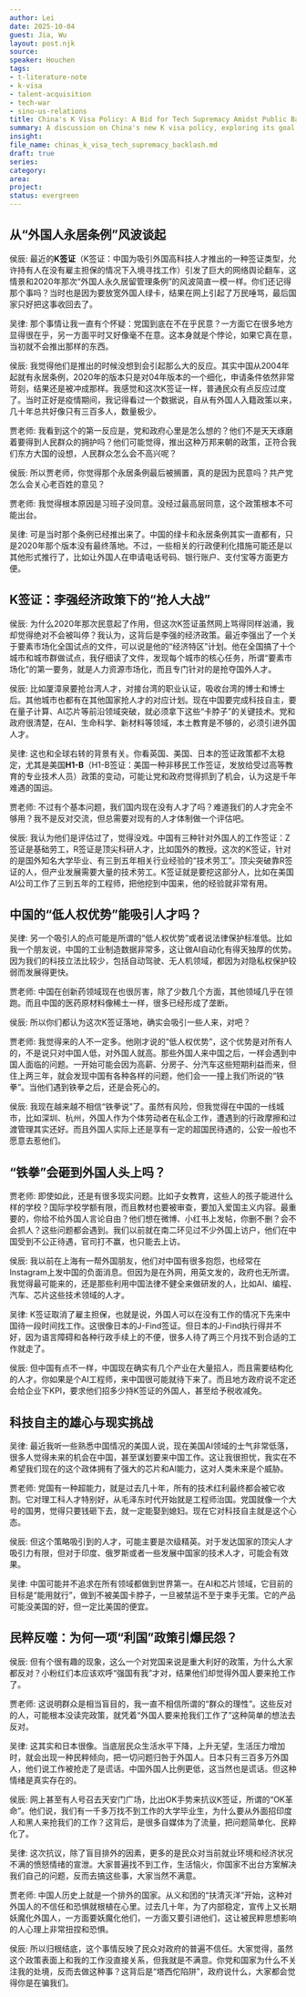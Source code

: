 ```yaml
---
author: Lei
date: 2025-10-04
guest: Jia, Wu
layout: post.njk
source: 
speaker: Houchen
tags:
- t-literature-note
- k-visa
- talent-acquisition
- tech-war
- sino-us-relations
title: China's K Visa Policy: A Bid for Tech Supremacy Amidst Public Backlash
summary: A discussion on China's new K visa policy, exploring its goal of attracting foreign tech talent to overcome technological bottlenecks, the intense public and nationalist backlash it has triggered, and its potential effectiveness in the ongoing US-China tech war.
insight:
file_name: chinas_k_visa_tech_supremacy_backlash.md
draft: true
series:
category:
area:
project:
status: evergreen
---
```


## 从“外国人永居条例”风波谈起

侯辰: 最近的**K签证**（K签证：中国为吸引外国高科技人才推出的一种签证类型，允许持有人在没有雇主担保的情况下入境寻找工作）引发了巨大的网络舆论翻车，这情景和2020年那次“外国人永久居留管理条例”的风波简直一模一样。你们还记得那个事吗？当时也是因为要放宽外国人绿卡，结果在网上引起了万民唾骂，最后国家只好把这事收回去了。

吴律: 那个事情让我一直有个怀疑：党国到底在不在乎民意？一方面它在很多地方显得很在乎，另一方面平时又好像毫不在意。这本身就是个悖论，如果它真在意，当初就不会推出那样的东西。

侯辰: 我觉得他们是推出的时候没想到会引起那么大的反应。其实中国从2004年起就有永居条例，2020年的版本只是对04年版本的一个细化，申请条件依然非常苛刻，结果还是被冲成那样。我感觉和这次K签证一样，普通民众有点反应过度了。当时正好是疫情期间，我记得看过一个数据说，自从有外国人入籍政策以来，几十年总共好像只有三百多人，数量极少。

贾老师: 我看到这个的第一反应是，党和政府心里是怎么想的？他们不是天天琢磨着要得到人民群众的拥护吗？他们可能觉得，推出这种万邦来朝的政策，正符合我们东方大国的设想，人民群众怎么会不高兴呢？

侯辰: 所以贾老师，你觉得那个永居条例最后被搁置，真的是因为民意吗？共产党怎么会关心老百姓的意见？

贾老师: 我觉得根本原因是习班子没同意。没经过最高层同意，这个政策根本不可能出台。

吴律: 可是当时那个条例已经推出来了。中国的绿卡和永居条例其实一直都有，只是2020年那个版本没有最终落地。不过，一些相关的行政便利化措施可能还是以其他形式推行了，比如让外国人在申请电话号码、银行账户、支付宝等方面更方便。

## K签证：李强经济政策下的“抢人大战”

侯辰: 为什么2020年那次民意起了作用，但这次K签证虽然网上骂得同样汹涌，我却觉得绝对不会被叫停？我认为，这背后是李强的经济政策。最近李强出了一个关于要素市场化全国试点的文件，可以说是他的“经济特区”计划。他在全国搞了十个城市和城市群做试点，我仔细读了文件，发现每个城市的核心任务，所谓“要素市场化”的第一要务，就是人力资源市场化，而且专门针对的是抢夺国外人才。

侯辰: 比如厦漳泉要抢台湾人才，对接台湾的职业认证，吸收台湾的博士和博士后。其他城市也都有在其他国家抢人才的对应计划。现在中国要完成科技自主，要在量子计算、AI芯片等前沿领域突破，就必须拿下这些“卡脖子”的关键技术。党和政府很清楚，在AI、生命科学、新材料等领域，本土教育是不够的，必须引进外国人才。

吴律: 这也和全球右转的背景有关。你看英国、美国、日本的签证政策都不太稳定，尤其是美国**H1-B**（H1-B签证：美国一种非移民工作签证，发放给受过高等教育的专业技术人员）政策的变动，可能让党和政府觉得抓到了机会，认为这是千年难遇的国运。

贾老师: 不过有个基本问题，我们国内现在没有人才了吗？难道我们的人才完全不够用？我不是反对交流，但总需要对现有的人才体制做一个评估吧。

侯辰: 我认为他们是评估过了，觉得没戏。中国有三种针对外国人的工作签证：Z签证是基础劳工，R签证是顶尖科研人才，比如国外的教授。这次的K签证，针对的是国外知名大学毕业、有三到五年相关行业经验的“技术劳工”。顶尖突破靠R签证的人，但产业发展需要大量的技术劳工。K签证就是要挖这部分人，比如在美国AI公司工作了三到五年的工程师，把他挖到中国来，他的经验就非常有用。

## 中国的“低人权优势”能吸引人才吗？

吴律: 另一个吸引人的点可能是所谓的“低人权优势”或者说法律保护标准低。比如我一个朋友说，中国的工业制造数据非常多，这让做AI自动化有得天独厚的优势。因为我们的科技立法比较少，包括自动驾驶、无人机领域，都因为对隐私权保护较弱而发展得更快。

贾老师: 中国在创新药领域现在也很厉害，除了少数几个方面，其他领域几乎在领跑。而且中国的医药原材料像稀土一样，很多已经形成了垄断。

侯辰: 所以你们都认为这次K签证落地，确实会吸引一些人来，对吧？

贾老师: 我觉得来的人不一定多。他刚才说的“低人权优势”，这个优势是对所有人的，不是说只对中国人低，对外国人就高。那些外国人来中国之后，一样会遇到中国人面临的问题。一开始可能会因为高薪、分房子、分汽车这些短期利益而来，但住上两三年，就会发现中国有各种各样的问题，他们会一一撞上我们所说的“铁拳”。当他们遇到铁拳之后，还是会死心的。

侯辰: 我现在越来越不相信“铁拳说”了。虽然有风险，但我觉得在中国的一线城市，比如深圳、杭州，外国人作为个体劳动者在私企工作，遭遇到的行政摩擦和过渡管理其实还好。而且外国人实际上还是享有一定的超国民待遇的，公安一般也不愿意去惹他们。

## “铁拳”会砸到外国人头上吗？

贾老师: 即使如此，还是有很多现实问题。比如子女教育，这些人的孩子能进什么样的学校？国际学校学额有限，而且教材也要被审查，要加入爱国主义内容。最重要的，你给不给外国人言论自由？他们想在微博、小红书上发帖，你删不删？会不会抓人？这些问题都会遇到。我们以前就在南二环见过不少外国上访户，他们在中国受到不公正待遇，官司打不赢，也只能去上访。

侯辰: 我以前在上海有一帮外国朋友，他们对中国有很多抱怨，也经常在Instagram上发中国的负面消息。但因为是在外网，用英文发的，政府也无所谓。我觉得最可能来的，还是那些利用中国法律不健全来做研发的人，比如AI、编程、汽车、芯片这些技术领域的人才。

吴律: K签证取消了雇主担保，也就是说，外国人可以在没有工作的情况下先来中国待一段时间找工作。这很像日本的J-Find签证。但日本的J-Find执行得并不好，因为语言障碍和各种行政手续上的不便，很多人待了两三个月找不到合适的工作就走了。

侯辰: 但中国有点不一样，中国现在确实有几个产业在大量招人，而且需要结构化的人才。你如果是个AI工程师，来中国很可能就待下来了。而且地方政府说不定还会给企业下KPI，要求他们招多少持K签证的外国人，甚至给予税收减免。

## 科技自主的雄心与现实挑战

吴律: 最近我听一些熟悉中国情况的美国人说，现在美国AI领域的士气非常低落，很多人觉得未来的机会在中国，甚至谋划要来中国工作。这让我很担忧，我实在不希望我们现在的这个政体拥有了强大的芯片和AI能力，这对人类未来是个威胁。

贾老师: 党国有一种超能力，就是过去几十年，所有的技术红利最终都会被它收割。它对理工科人才特别好，从毛泽东时代开始就是工程师治国。党国就像一个大号的国男，觉得只要钱砸下去，就一定能娶到媳妇。现在它对科技自主就是这个心态。

侯辰: 但这个策略吸引到的人才，可能主要是次级精英。对于发达国家的顶尖人才吸引力有限，但对于印度、俄罗斯或者一些发展中国家的技术人才，可能会有效果。

吴律: 中国可能并不追求在所有领域都做到世界第一。在AI和芯片领域，它目前的目标是“能用就行”，做到不被美国卡脖子，一旦被禁运不至于束手无策。它的产品可能没美国的好，但一定比美国的便宜。

## 民粹反噬：为何一项“利国”政策引爆民怨？

侯辰: 但有个很有趣的现象，这么一个对党国来说是重大利好的政策，为什么大家都反对？小粉红们本应该欢呼“强国有我”才对，结果他们却觉得外国人要来抢工作了。

贾老师: 这说明群众是相当盲目的，我一直不相信所谓的“群众的理性”。这些反对的人，可能根本没读完政策，就凭着“外国人要来抢我们工作了”这种简单的想法去反对。

吴律: 这其实和日本很像。当底层民众生活水平下降，上升无望，生活压力增加时，就会出现一种民粹倾向，把一切问题归咎于外国人。日本只有三百多万外国人，他们说工作被抢走了是谎话。中国外国人比例更低，这当然也是谎话。但这种情绪是真实存在的。

侯辰: 网上甚至有人号召去天安门广场，比出OK手势来抗议K签证，所谓的“OK革命”。他们说，我们有一千多万找不到工作的大学毕业生，为什么要从外面招印度人和黑人来抢我们的工作？这背后，是很多自媒体为了流量，把问题简单化、民粹化了。

吴律: 这次抗议，除了盲目排外的因素，更多的是民众对当前就业环境和经济状况不满的愤怒情绪的宣泄。大家普遍找不到工作，生活恼火，你国家不出台方案解决我们自己的问题，反而去搞这些事，大家当然不满意。

贾老师: 中国人历史上就是一个排外的国家。从义和团的“扶清灭洋”开始，这种对外国人的不信任和恐惧就根植在心里。过去几十年，为了内部稳定，宣传上又长期妖魔化外国人，一方面要妖魔化他们，一方面又要引进他们，这让被民粹思想影响的人心理上非常扭捏和恐惧。

侯辰: 所以归根结底，这个事情反映了民众对政府的普遍不信任。大家觉得，虽然这个政策表面上和我的工作没直接关系，但我就是不满意。你党和国家为什么不关注我的处境，反而去做这种事？这背后是“塔西佗陷阱”，政府说什么，大家都会觉得你是在骗我们。